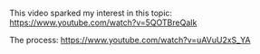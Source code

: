 This video sparked my interest in this topic: 
https://www.youtube.com/watch?v=5QOTBreQaIk



The process: https://www.youtube.com/watch?v=uAVuU2xS_YA